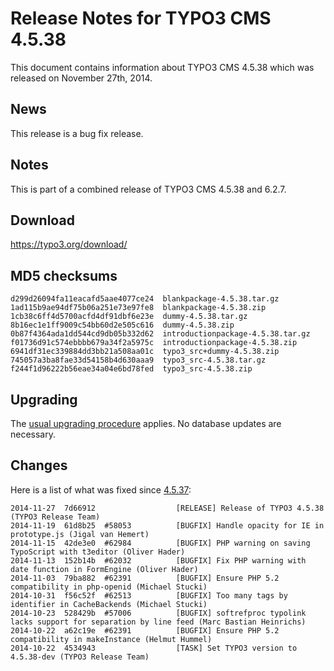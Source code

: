 Release Notes for TYPO3 CMS 4.5.38
==================================

This document contains information about TYPO3 CMS 4.5.38 which was
released on November 27th, 2014.

News
----

This release is a bug fix release.

Notes
-----

This is part of a combined release of TYPO3 CMS 4.5.38 and 6.2.7.

Download
--------

<https://typo3.org/download/>

MD5 checksums
-------------

    d299d26094fa11eacafd5aae4077ce24  blankpackage-4.5.38.tar.gz
    1ad115b9ae94df75b06a251e73e97fe8  blankpackage-4.5.38.zip
    1cb38c6ff4d5700acfd4df91dbf6e23e  dummy-4.5.38.tar.gz
    8b16ec1e1ff9009c54bb60d2e505c616  dummy-4.5.38.zip
    0b87f4364ada1dd544cd9db05b332d62  introductionpackage-4.5.38.tar.gz
    f01736d91c574ebbbb679a34f2a5975c  introductionpackage-4.5.38.zip
    6941df31ec339884dd3bb21a508aa01c  typo3_src+dummy-4.5.38.zip
    745057a3ba8fae33d54158b4d630aaa9  typo3_src-4.5.38.tar.gz
    f244f1d96222b56eae34a04e6bd78fed  typo3_src-4.5.38.zip

Upgrading
---------

The [usual upgrading
procedure](https://docs.typo3.org/typo3cms/InstallationGuide/) applies.
No database updates are necessary.

Changes
-------

Here is a list of what was fixed since
[4.5.37](TYPO3_CMS_4.5.37 "wikilink"):

    2014-11-27  7d66912                  [RELEASE] Release of TYPO3 4.5.38 (TYPO3 Release Team)
    2014-11-19  61d8b25  #58053          [BUGFIX] Handle opacity for IE in prototype.js (Jigal van Hemert)
    2014-11-15  42de3e0  #62984          [BUGFIX] PHP warning on saving TypoScript with t3editor (Oliver Hader)
    2014-11-13  152b14b  #62032          [BUGFIX] Fix PHP warning with date function in FormEngine (Oliver Hader)
    2014-11-03  79ba882  #62391          [BUGFIX] Ensure PHP 5.2 compatibility in php-openid (Michael Stucki)
    2014-10-31  f56c52f  #62513          [BUGFIX] Too many tags by identifier in CacheBackends (Michael Stucki)
    2014-10-23  528429b  #57006          [BUGFIX] softrefproc typolink lacks support for separation by line feed (Marc Bastian Heinrichs)
    2014-10-22  a62c19e  #62391          [BUGFIX] Ensure PHP 5.2 compatibility in makeInstance (Helmut Hummel)
    2014-10-22  4534943                  [TASK] Set TYPO3 version to 4.5.38-dev (TYPO3 Release Team)


